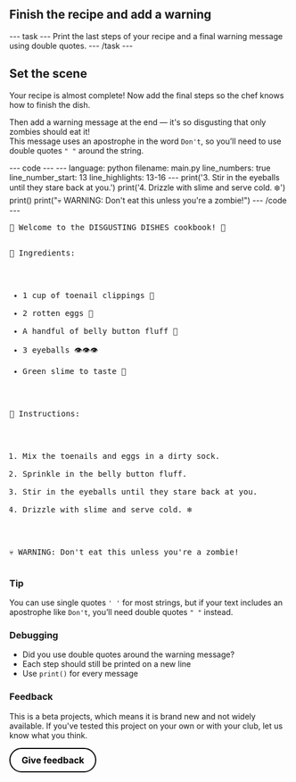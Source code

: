 <h2 class="c-project-heading--task">Finish the recipe and add a warning</h2>
--- task ---
Print the last steps of your recipe and a final warning message using double quotes.
--- /task ---

<h2 class="c-project-heading--explainer">Set the scene</h2>

Your recipe is almost complete! Now add the final steps so the chef knows how to finish the dish.

Then add a warning message at the end — it's so disgusting that only zombies should eat it!  
This message uses an apostrophe in the word <code>Don't</code>, so you’ll need to use double quotes <code>" "</code> around the string.

<div class="c-project-code">
--- code ---
---
language: python
filename: main.py
line_numbers: true
line_number_start: 13
line_highlights: 13-16
---
print('3. Stir in the eyeballs until they stare back at you.')
print('4. Drizzle with slime and serve cold. ❄️')
print()
print("💀 WARNING: Don't eat this unless you're a zombie!")
--- /code ---
</div>

<div class="c-project-output">
<pre>🤢 Welcome to the DISGUSTING DISHES cookbook! 🤮

🧠 Ingredients:
 - 1 cup of toenail clippings 🦶
 - 2 rotten eggs 🥚
 - A handful of belly button fluff 🤏
 - 3 eyeballs 👁️👁️👁️
 - Green slime to taste 🧪

🧪 Instructions:
1. Mix the toenails and eggs in a dirty sock.
2. Sprinkle in the belly button fluff.
3. Stir in the eyeballs until they stare back at you.
4. Drizzle with slime and serve cold. ❄️

💀 WARNING: Don't eat this unless you're a zombie!</pre>
</div>

<div class="c-project-callout c-project-callout--tip">

### Tip

You can use single quotes <code>' '</code> for most strings, but if your text includes an apostrophe like <code>Don't</code>, you’ll need double quotes <code>" "</code> instead.

</div>

<div class="c-project-callout c-project-callout--debug">

### Debugging

- Did you use double quotes around the warning message?<br />
- Each step should still be printed on a new line<br />
- Use <code>print()</code> for every message

</div>

<div class="c-project-callout c-project-callout--tip">

### Feedback

This is a beta projects, which means it is brand new and not widely available. If you've tested this project on your own or with your club, let us know what you think.

<a href="https://form.raspberrypi.org/4874054?tfa_6933=python-bytes-disgusting-dishes" style="
  display: inline-block;
  padding: 10px 20px;
  border: 2px solid black;
  border-radius: 999px;
  font-weight: bold;
  font-size: 16px;
  background-color: white;
  color: black;
  text-align: center;
  text-decoration: none;
  transition: background-color 0.2s;
" onmouseover="this.style.backgroundColor='#f0f0f0';" onmouseout="this.style.backgroundColor='white';">
  Give feedback
</a>
</div>
